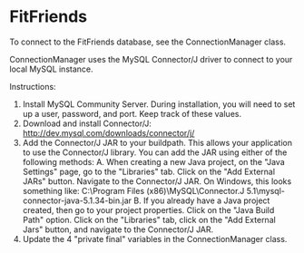 # FitFriends
To connect to the FitFriends database, see the ConnectionManager class.

ConnectionManager uses the MySQL Connector/J driver to connect to your local MySQL instance.
 
Instructions:
1. Install MySQL Community Server. During installation, you will need to set up a user,
password, and port. Keep track of these values.
2. Download and install Connector/J: http://dev.mysql.com/downloads/connector/j/
3. Add the Connector/J JAR to your buildpath. This allows your application to use the
Connector/J library. You can add the JAR using either of the following methods:
  A. When creating a new Java project, on the "Java Settings" page, go to the 
  "Libraries" tab.
  Click on the "Add External JARs" button.
  Navigate to the Connector/J JAR. On Windows, this looks something like:
  C:\Program Files (x86)\MySQL\Connector.J 5.1\mysql-connector-java-5.1.34-bin.jar
  B. If you already have a Java project created, then go to your project properties.
  Click on the "Java Build Path" option.
  Click on the "Libraries" tab, click on the "Add External Jars" button, and
  navigate to the Connector/J JAR.
4. Update the 4 "private final" variables in the ConnectionManager class.

